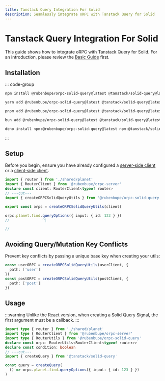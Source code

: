 ```yaml
---
title: Tanstack Query Integration For Solid
description: Seamlessly integrate oRPC with Tanstack Query for Solid
---
```


# Tanstack Query Integration For Solid

This guide shows how to integrate oRPC with Tanstack Query for Solid. For an introduction, please review the [Basic Guide](/docs/tanstack-query/basic) first.

## Installation

::: code-group

```sh [npm]
npm install @rubenbupe/orpc-solid-query@latest @tanstack/solid-query@latest
```

```sh [yarn]
yarn add @rubenbupe/orpc-solid-query@latest @tanstack/solid-query@latest
```

```sh [pnpm]
pnpm add @rubenbupe/orpc-solid-query@latest @tanstack/solid-query@latest
```

```sh [bun]
bun add @rubenbupe/orpc-solid-query@latest @tanstack/solid-query@latest
```

```sh [deno]
deno install npm:@rubenbupe/orpc-solid-query@latest npm:@tanstack/solid-query@latest
```

:::

## Setup

Before you begin, ensure you have already configured a [server-side client](/docs/client/server-side) or a [client-side client](/docs/client/client-side).

```ts twoslash
import { router } from './shared/planet'
import { RouterClient } from '@rubenbupe/orpc-server'
declare const client: RouterClient<typeof router>
// ---cut---
import { createORPCSolidQueryUtils } from '@rubenbupe/orpc-solid-query'

export const orpc = createORPCSolidQueryUtils(client)

orpc.planet.find.queryOptions({ input: { id: 123 } })
//               ^|

//
```

## Avoiding Query/Mutation Key Conflicts

Prevent key conflicts by passing a unique base key when creating your utils:

```ts
const userORPC = createORPCSolidQueryUtils(userClient, {
  path: ['user']
})
const postORPC = createORPCSolidQueryUtils(postClient, {
  path: ['post']
})
```

## Usage

:::warning
Unlike the React version, when creating a Solid Query Signal, the first argument must be a callback.
:::

```ts twoslash
import type { router } from './shared/planet'
import type { RouterClient } from '@rubenbupe/orpc-server'
import type { RouterUtils } from '@rubenbupe/orpc-solid-query'
declare const orpc: RouterUtils<RouterClient<typeof router>>
declare const condition: boolean
// ---cut---
import { createQuery } from '@tanstack/solid-query'

const query = createQuery(
  () => orpc.planet.find.queryOptions({ input: { id: 123 } })
)
```
